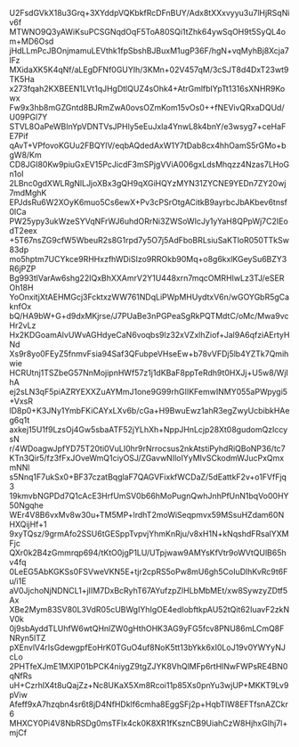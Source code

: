 U2FsdGVkX18u3Grq+3XYddpVQKbkfRcDFnBUY/Adx8tXXxvyyu3u7lHjRSqNiv6f
MTWNO9Q3yAWiKsuPCSGNqdOqF5ToA80SQi1tZhk64ywSqOH9t5SyQL4om+MD6Osd
jHdLLmPcJBOnjmamuLEVthk1fpSbshBJBuxM1ugP36F/hgN+vqMyhBj8Xcja7lFz
MXidaXK5K4qNf/aLEgDFNf0GUYIh/3KMn+02V457qM/3cSJT8d4DxT23wt9TK5Ha
x273fqah2KXBEEN1LVt1qJHgDtlQUZ4sOhk4+AtrGmlfbIYpTt1316sXNHR9Kowx
Fw9x3hb8mGZGntd8BJRmZwA0ovsOZmKom15vOs0++fNEVivQRxaDQUd/U09PGl7Y
STVL8OaPeWBInYpVDNTVsJPHly5eEuJxIa4YnwL8k4bnY/e3wsyg7+ceHaFE7Pif
qAvT+VPfovoKGUu2FBQYlV/eqbAQdedAxW1Y7tDab8cx4hhOamS5rGMo+bgW8/Km
CD8JGI80Kw9piuGxEV15PcJicdF3mSPjgVViA006gxLdsMhqzz4Nzas7LHoGn1oI
2LBnc0gdXWLRgNlLJjoXBx3gQH9qXGiHQYzMYN31ZYCNE9YEDn7ZY20wj7mdMghK
EPJdsRu6W2XOyK6muo5Cs6ewX+Pv3cPSrOtgACitkB9ayrbcJbAKbev6tnsf0lCa
PW25ypy3ukWzeSYVqNFrWJ6uhdORrNi3ZWSoWIcJy1yYaH8QPpWj7C2IEodT2eex
+5T67nsZG9cfW5WbeuR2s8G1rpd7y5O7j5AdFboBRLsiuSaKTloR050TTkSw83dp
mo5hptm7UCYkce9RHHxzfhWDiSIzo9RROkb90Mq+o8g6kxlKGeySu6BZY3R6jPZP
Bg993tlVarAw6shg22IQxBhXXAmrV2Y1U448xrn7mqcOMRHIwLz3TJ/eSEROh18H
YoOnxitjXtAEHMGcj3FcktxzWW761NDqLiPWpMHUydtxV6n/wGOYGbR5gCaknfOx
bQ/HA9bW+G+d9dxMKjrse/J7PUaBe3nPGPeaSgRkPQTMdtC/oMc/Mwa9vcHr2vLz
Hx2KDGoamAlvUWvAGHdyeCaN6voqbs9lz32xVZxlhZiof+Jal9A6qfziAErtyHNd
Xs9r8yo0FEyZ5fnmvFsia94Saf3QFubpeVHseEw+b78vVFDj5lb4YZTk7Qmihwie
HCRUtnj1TSZbeG57NnMojipnHWf57z1j1dKBaF8ppTeRdh9t0HXJj+U5w8/WjIhA
ej2sLN3qF5piAZRYEXXZuAYMmJ1one9G99rhGIIKFemwINMY055aPWpygi5+VxsR
lD8p0+K3JNy1YmbFKiCAYxLXv6b/cGa+H9BwuEwz1ahR3egZwyUcbibkHAeg6q1t
axkej15U1f9LzsOj4Gw5sbaATF52jYLhXh+NppJHnLcjp28Xt08gudomQzIccysN
r/4WDoagwJpfYD75T20ti0VuLI0hr9rNrrocsus2nkAtstiPyhdRiQBoNP36/tc7
KTn3Qir5/fz3fFxJOveWmQ1ciyOSJ/ZGavwNIloIYyMIvSCkodmWJucPxQmxmNNl
s5Nnq1F7ukSx0+BF37czatBqglaF7QAGVFixkfWCDaZ/5dEattkF2v+o1FVfFjq3
19kmvbNGPDd7Q1cAcE3HrfUmSV0b66hMoPugnQwhJnhPfUnN1bqVo00HY50Ngqhe
WEr4V8B6vxMv8w30u+TM5MP+lrdhT2moWiSeqpmvx59MSsuHZdam60NHXQijHf+1
9xyTQsz/9grmAfo2SSU6tGESppTvpvjYhmKnRju/v8xH1N+kNqshdFRsalYXMFjc
QXr0k2B4zGmmrqp694/tKtO0jgP1LU/UTpjwaw9AMYsKfVtr9oWVtQUlB65hv4fq
0LeEG5AbKGKSs0FSVweVKN5E+tjr2cpRS5oPw8mU6gh5CoIuDlhKvRc9t6Fu/i1E
aV0JjchoNjNDNCL1+jIIM7DxBcRyhT67AYufzpZlHLbMbMEt/xw8SywzyZDtf5Ax
XBe2Mym83SV80L3VdR05cUBWgIYhIgOE4edIobftkpAU52tQit62IuavF2zkNV0k
0j9sbAyddTLUhfW6wtQHnlZW0gHthOHK3AG9yFG5fcv8PNU86mLCmQ8FNRyn5lTZ
pXEnvlV4rIsGdewgpfEoHrK0TGuO4uf8NoK5tt13bYkk6xI0LoJ19v0YWYyNJcLo
2PHTfeXJmE1MXlP01bPCK4niygZ9tgZJYK8VhQlMFp6rtHlNwFWPsRE4BN0qNfRs
uH+CzrhlX4t8uQajZz+Nc8UKaX5Xm8Rcoi11p85Xs0pnYu3wjUP+MKKT9Lv9pViw
Afeff9xA7hzqbn4sr6t8jD4NfHDklf6cmha8EggSFj2p+HqbTlW8EFTfsnAZCkr6
MHXCY0Pi4V8NbRSDg0msTFlx4ck0K8XR1fKsznCB9UiahCzW8HjhxGIhj7l+mjCf
